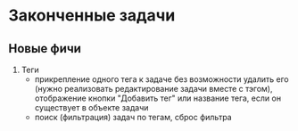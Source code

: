 # Законченные задачи

## Новые фичи

1. Теги
    - прикрепление одного тега к задаче без возможности удалить его (нужно реализовать редактирование задачи вместе с тэгом), отображение кнопки "Добавить тег" или название тега, если он существует в объекте задачи
    - поиск (фильтрация) задач по тегам, сброс фильтра
